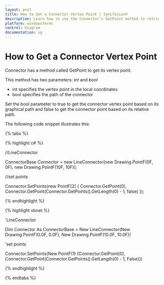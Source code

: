 ```yaml
---
layout: post
title: How to Get a Connector Vertex Point | Syncfusion®
description: Learn how to use the Connector's GetPoint method to retrieve vertex points, setting parameters for local coordinates and graphical vs. relative paths.
platform: windowsforms
control: Diagram
documentation: ug
---
```


# How to Get a Connector Vertex Point

Connector has a method called GetPoint to get its vertex point. 

This method has two parameters: _int_ and _bool_

* int specifies the vertex point in the local coordinates
* bool specifies the path of the connector 

Set the bool parameter to true to get the connector vertex point based on its graphical path and false to get the connector point based on its relative path.

The following code snippet illustrates this:

{% tabs %}

{% highlight c# %}

//LineConnector

ConnectorBase Connector = new LineConnector(new Drawing.PointF(0F, 0F), new Drawing.PointF(10F, 10F));

//set points

Connector.SetPoints(new PointF[2] { Connector.GetPoint(0), Connector.GetPoint(Connector.GetPoints().GetLength(0) - 1, false) });

{% endhighlight %}

{% highlight vbnet %}

'LineConnector

Dim Connector As ConnectorBase = New LineConnector(New Drawing.PointF(0.0F, 0.0F), New Drawing.PointF(10.0F, 10.0F))

'set points

Connector.SetPoints(New PointF(1) {Connector.GetPoint(0), Connector.GetPoint(Connector.GetPoints().GetLength(0) - 1, False)})

{% endhighlight %}

{% endtabs %}